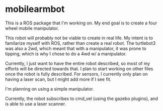# mobilearmbot

This is a ROS package that I'm working on. My end goal is to create a four wheel mobile manipulator.

This robot will probably not be viable to create in real life. My intent is to familarize myself with ROS, rather than
create a real robot. The turtlebot3 was also a 2wd, which meant that with a manipulator, it was prone to tipping, which
is why I chose to do a 4wd w/ a manipulator.

Currently, I just want to have the entire robot described, so most of my efforts will be directed towards that. I plan to start
working on other files once the robot is fully described. For sensors, I currently only plan on having a laser scan, but I might
add more if I see fit.

I'm planning on using a simple manipulator. 

Currently, the robot subscribes to cmd_vel (using the gazebo plugins), and is able to use a laser scanner. 
